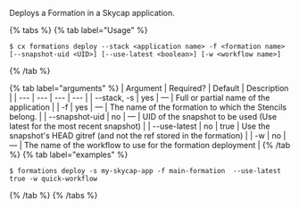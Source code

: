 Deploys a Formation in a Skycap application.

{% tabs %}
{% tab label="Usage" %}

```shell
$ cx formations deploy --stack <application name> -f <formation name> [--snapshot-uid <UID>] [--use-latest <boolean>] [-w <workflow name>]
```
{% /tab %}
    
{% tab label="arguments" %}
| Argument | Required? | Default | Description |
|  ---  |  ---  |  ---  |  ---  |
| \--stack, -s <application name> | yes | — | Full or partial name of the application |
| -f <formation name>  | yes | — | The name of the formation to which the Stencils belong. |
| \--snapshot-uid <UID> | no | — | UID of the snapshot to be used (Use latest for the most recent snapshot) |
| \--use-latest | no | true | Use the snapshot's HEAD gitref (and not the ref stored in the formation) |
| -w <workflow name> | no | — | The name of the workflow to use for the formation deployment |
{% /tab %}
{% tab label="examples" %}

```shell
$ formations deploy -s my-skycap-app -f main-formation  --use-latest true -w quick-workflow
```

{% /tab %}
{% /tabs %}